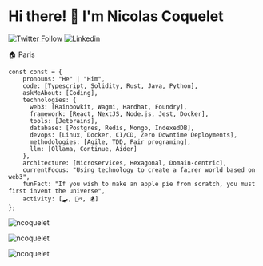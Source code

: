 # Hi there! 👋 I'm Nicolas Coquelet

[![Twitter Follow](https://img.shields.io/twitter/follow/as3cod3r?label=Follow)](https://twitter.com/intent/follow?screen_name=as3cod3r)
[![Linkedin](https://img.shields.io/badge/-blue?style=flat-square&logo=Linkedin&logoColor=white&label=Linkedin&link=https://linkedin.com/in/nicolas-coquelet-0043b28b)](https://linkedin.com/in/nicolas-coquelet-0043b28b)

🏠 Paris

```
const const = {
    pronouns: "He" | "Him",
    code: [Typescript, Solidity, Rust, Java, Python],
    askMeAbout: [Coding],
    technologies: {
      web3: [Rainbowkit, Wagmi, Hardhat, Foundry],
      framework: [React, NextJS, Node.js, Jest, Docker],
      tools: [Jetbrains],
      database: [Postgres, Redis, Mongo, IndexedDB],
      devops: [Linux, Docker, CI/CD, Zero Downtime Deployments],
      methodologies: [Agile, TDD, Pair programing],
      llm: [Ollama, Continue, Aider]
    },
    architecture: [Microservices, Hexagonal, Domain-centric],
    currentFocus: "Using technology to create a fairer world based on web3",
    funFact: "If you wish to make an apple pie from scratch, you must first invent the universe",
    activity: [🛹, 🚵‍♂️, 🏂] 
};
```
<p align="left"> <img src="https://github-readme-stats.vercel.app/api?username=ncoquelet&hide=stars&show_icons=true&theme=radical&show=prs_merged_percentage&hide_rank=true" alt="ncoquelet" /> </p>

<p align="left"> <img src="https://github-readme-stats.vercel.app/api/top-langs/?username=ncoquelet&layout=compact&theme=radical" alt="ncoquelet" /> </p>

<p align="left"> <img src="https://komarev.com/ghpvc/?username=ncoquelet&label=Profile%20views&color=0e75b6&style=flat" alt="ncoquelet" /> </p>

<!--
---

## About Me

- Senior Software Engineer
  - primarily with ruby, but also other langs
- ~15 years experience
- located in Tokyo, Japan
- focus on team process, testing and maintainability

### Not just an engineer

- **Collaborator:** I prioritize solving the right problem for the client. Through collaboration, with product, design and other stakeholders we often discover that the obvious solution is not the best and even the problem itself may not be what we thought.
- **Process-Oriented:** I have a strong focus on process and believe in fine-tuning it for the team. While Agile methodologies provide a foundation, I advocate for tailoring processes to fit each team's unique needs.
- **Mentorship:** I've had the privilege of helping numerous engineers skill-up, both within the codebase and in their collaborative processes.
- **Advocate for Automated Testing:** I firmly believe in the power of automated testing. Well-written tests not only improve build & release confidence they also double as documentation of code and the original intent behind it for years to come.



---


<a href="https://www.ruby-lang.org/en/" target="_blank" rel="noreferrer"><img src="https://raw.githubusercontent.com/danielcranney/readme-generator/main/public/icons/skills/ruby-colored.svg" width="36" height="36" alt="Ruby" /></a>
<a href="https://reactjs.org/" target="_blank" rel="noreferrer"><img src="https://raw.githubusercontent.com/danielcranney/readme-generator/main/public/icons/skills/react-colored.svg" width="36" height="36" alt="React" /></a>
<a href="https://vuejs.org" target="_blank" rel="noreferrer"><img src="https://raw.githubusercontent.com/danielcranney/readme-generator/main/public/icons/skills/vuejs-colored.svg" width="36" height="36" alt="Figma" /></a>

---

## What I've Been Up To

### 🚀 Senior Software Engineer at Lab Zero (2020-present)

At Lab Zero, I had the opportunity to build products and consult for a variety of clients, sometimes as a member of a team and other times as the engineering lead on the team.  Here are a few examples:

#### Apple

- Engineered a new request management and inventory system for Apple global facilities using GraphQL on Rails for the backend and React & Typescript for the frontend.
- Assisted with ongoing maintenance and enhancement of an older Rails application catering to employee requests, health, and office management.

#### Fannie Mae

- Worked with a team to advise and lay the groundwork for new mobile application development initiatives.
- Championed modern development methodologies, emphasizing CI/CD, comprehensive testing, and streamlined release protocols.

#### Kompliant

- Spearheaded the development and launch of a broad Fin-tech application, as **lead developer** from inception to initial customer releases.
- Utilized a tech stack of Ruby on Rails and Hotwire.
- Proactively educated the team on best practices for Turbo and Stimulus, elevating the skill set and productivity of fellow developers.
- Oversaw and implemented numerous asynchronous API integrations for deeper KYC.
- Prioritized robust security measures and stringent customer-data protection while balancing the need for longer-term maintainability and speed of release.
- Ensured zero downtime releases.
- Taught training sessions and helped level-up new engineers as they joined.

### Previous roles

#### 🌟 Founder, CTO & Engineer at TLC List Inc. (2020-2022) (side-startup)

- Led the development of a real-estate market application, focusing on user experience.
- Mentored and collaborated with contractors to deliver high-quality solutions.

#### 💡 Senior Software Engineer at Tryane (2009-2022)

---

## Let's Connect!

I'm currently open to new opportunities, collaborations, and interesting discussions. Feel free to reach out via email at nicolascoquelet@gmail.com or connect with me on [LinkedIn](https://www.linkedin.com/in/nicolas-coquelet-0043b28b).

---

## Skills & Expertise


- 🔭 I’m currently working on ...
- 🌱 I’m currently learning ...
- 👯 I’m looking to collaborate on ...
- 🤔 I’m looking for help with ...
- 💬 Ask me about ...
- 📫 How to reach me: ...
- 😄 Pronouns: ...
- ⚡ Fun fact: ...
-->

